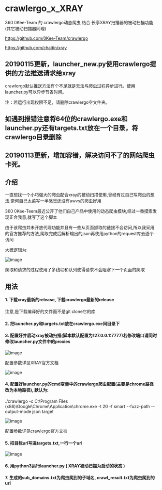 # crawlergo_x_XRAY

360 0Kee-Team 的 crawlergo动态爬虫 结合 长亭XRAY扫描器的被动扫描功能 (其它被动扫描器同理)

https://github.com/0Kee-Team/crawlergo

https://github.com/chaitin/xray

## 20190115更新，launcher_new.py使用crawlergo提供的方法推送请求给xray

crawlergo默认推送方法有个不足就是无法与爬虫过程异步进行。使用launcher.py可以异步节省时间。

注：若运行出现权限不足，请删除crawlergo空文件夹。

## 如遇到报错注意将64位的crawlergo.exe和launcher.py还有targets.txt放在一个目录，将crawlergo目录删除

## 20190113更新，增加容错，解决访问不了的网站爬虫卡死。

## 介绍

一直想找一个小巧强大的爬虫配合xray的被动扫描使用,曾经有过自己写爬虫的想法,奈何自己太菜写一半感觉还没有awvs的爬虫好用

360 0Kee-Teem最近公开了他们自己产品中使用的动态爬虫模块,经过一番摸索发现正合我意,就写了这个脚本

由于该爬虫并未开放代理功能并且有一些从页面抓取的链接不会访问,所以我采用的官方推荐的方法,爬取完成后解析输出的json再使用python的request库去逐个访问

大概逻辑为:

![image](https://raw.githubusercontent.com/timwhitez/crawlergo_x_XRAY/master/img/5.png)

爬取和请求的过程使用了多线程和队列使得请求不会阻塞下一个页面的爬取

## 用法 

#### 1. 下载xray最新的release, 下载crawlergo最新的release

注意,是下载编译好的文件而不是git clone它的库

#### 2. 把launcher.py和targets.txt放在crawlergo.exe同目录下


#### 3. 配置好并启动xray被动扫描(脚本默认配置为127.0.0.1:7777)若修改端口请同时修改launcher.py文件中的proxies

![image](https://raw.githubusercontent.com/timwhitez/crawlergo_x_XRAY/master/img/0.png)

配置参数详见XRAY官方文档

![image](https://raw.githubusercontent.com/timwhitez/crawlergo_x_XRAY/master/img/1.png)

#### 4. 配置好launcher.py的cmd变量中的crawlergo爬虫配置(主要是chrome路径改为本地路径), 默认为:

./crawlergo -c C:\Program Files (x86)\Google\Chrome\Application\chrome.exe -t 20 -f smart --fuzz-path --output-mode json target

![image](https://raw.githubusercontent.com/timwhitez/crawlergo_x_XRAY/master/img/4.png)

配置参数详见crawlergo官方文档

#### 5. 把目标url写进targets.txt,一行一个url

![image](https://raw.githubusercontent.com/timwhitez/crawlergo_x_XRAY/master/img/3.png)

#### 6. 用python3运行launcher.py ( XRAY被动扫描为启动的状态 )

#### 7. 生成的sub_domains.txt为爬虫爬到的子域名, crawl_result.txt为爬虫爬到的url



